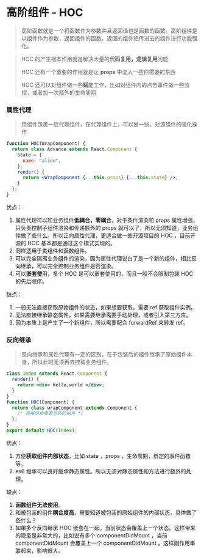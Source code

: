 # 高阶组件 - HOC

> 高阶函数就是一个将函数作为参数并且返回值也是函数的函数。高阶组件是以组件作为参数，返回组件的函数。返回的组件把传进去的组件进行功能强化。

> HOC 的产生根本作用就是解决大量的**代码复用，逻辑复用**问题
>
> HOC 还有一个重要的作用就是让 **props** 中混入一些你需要的东西
>
> HOC 还可以对组件做一些**赋**能工作，比如对组件内的点击事件做一些监控，或者加一次额外的生命周期

### 属性代理

> 用组件包裹一层代理组件，在代理组件上，可以做一些，对源组件的强化操作

```jsx
function HOC(WrapComponent) {
  return class Advance extends React.Component {
    state = {
      name: "alien",
    };
    render() {
      return <WrapComponent {...this.props} {...this.state} />;
    }
  };
}
```

优点：

1. 属性代理可以和业务组件**低耦合，零耦合**，对于条件渲染和 props 属性增强，只负责控制子组件渲染和传递额外的 props 就可以了，所以无须知道，业务组件做了些什么。所以正向属性代理，更适合做一些开源项目的 HOC ，目前开源的 HOC 基本都是通过这个模式实现的。
2. 同样适用于类组件和函数组件。
3. 可以完全隔离业务组件的渲染，因为属性代理说白了是一个新的组件，相比反向继承，可以完全控制业务组件是否渲染。
4. 可以**嵌套使**用，多个 HOC 是可以嵌套使用的，而且一般不会限制包装 HOC 的先后顺序。

缺点：

1. 一般无法直接获取原始组件的状态，如果想要获取，需要 ref 获取组件实例。
2. 无法直接继承静态属性。如果需要继承需要手动处理，或者引入第三方库。
3. 因为本质上是产生了一个新组件，所以需要配合 forwardRef 来转发 ref。

### 反向继承

> 反向继承和属性代理有一定的区别，在于包装后的组件继承了原始组件本身，所以此时无须再去挂载业务组件。

```jsx
class Index extends React.Component {
  render() {
    return <div> hello,world </div>;
  }
}
function HOC(Component) {
  return class wrapComponent extends Component {
    /* 直接继承需要包装的组件 */
  };
}
export default HOC(Index);
```

优点：

1. 方便**获取组件内部状态**，比如 state ，props ，生命周期，绑定的事件函数等。
2. es6 继承可以良好继承静态属性。所以无须对静态属性和方法进行额外的处理。

缺点：

1. **函数组件无法使用**。
2. 和被包装的组件**耦合度高**，需要知道被包装的原始组件的内部状态，具体做了些什么？
3. 如果多个反向继承 HOC 嵌套在一起，当前状态会覆盖上一个状态。这样带来的隐患是非常大的，比如说有多个 componentDidMount ，当前 componentDidMount 会覆盖上一个 componentDidMount 。这样副作用串联起来，影响很大。
